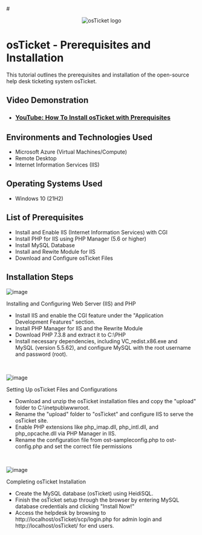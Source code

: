 #<p align="center">
<img src="https://i.imgur.com/Clzj7Xs.png" alt="osTicket logo"/>
</p>

<h1>osTicket - Prerequisites and Installation</h1>
This tutorial outlines the prerequisites and installation of the open-source help desk ticketing system osTicket.<br />


<h2>Video Demonstration</h2>

- ### [YouTube: How To Install osTicket with Prerequisites](https://www.youtube.com)

<h2>Environments and Technologies Used</h2>

- Microsoft Azure (Virtual Machines/Compute)
- Remote Desktop
- Internet Information Services (IIS)

<h2>Operating Systems Used </h2>

- Windows 10</b> (21H2)

<h2>List of Prerequisites</h2>

- Install and Enable IIS (Internet Information Services) with CGI
- Install PHP for IIS using PHP Manager (5.6 or higher)
- Install MySQL Database
- Install and Rewite Module for IIS
- Download and Configure osTicket Files

<h2>Installation Steps</h2>

![image](https://github.com/user-attachments/assets/e78c9d3d-1496-424a-b948-a96cda719e83)

Installing and Configuring Web Server (IIS) and PHP
  - Install IIS and enable the CGI feature under the "Application Development Features" section.
  - Install PHP Manager for IIS and the Rewrite Module
  - Download PHP 7.3.8 and extract it to C:\PHP
  - Install necessary dependencies, including VC_redist.x86.exe and MySQL (version 5.5.62), and
 configure MySQL with the root username and password (root).
  
<br />

![image](https://github.com/user-attachments/assets/0370ca27-17fa-4f57-8ca5-aa3672681e1a)

Setting Up osTicket Files and Configurations
- Download and unzip the osTicket installation files and copy the "upload" folder to C:\inetpub\wwwroot.
- Rename the "upload" folder to "osTicket" and configure IIS to serve the osTicket site.
- Enable PHP extensions like php_imap.dll, php_intl.dll, and php_opcache.dll via PHP Manager in IIS.
- Rename the configuration file from ost-sampleconfig.php to ost-config.php and set the correct file permissions
<br />

![image](https://github.com/user-attachments/assets/c6a6bed3-81e0-4e7c-84fc-d832e265c203)

Completing osTicket Installation
- Create the MySQL database (osTicket) using HeidiSQL.
- Finish the osTicket setup through the browser by entering MySQL database credentials and clicking "Install Now!"
- Access the helpdesk by browsing to http://localhost/osTicket/scp/login.php for admin login and http://localhost/osTicket/ for end users.
</p>
<br />
